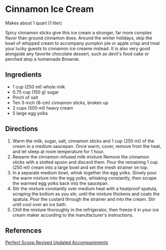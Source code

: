 # Cinnamon Ice Cream
Makes about 1 quart (1 liter)

Spicy cinnamon sticks give this ice cream a stronger, far more complex flavor than ground cinnamon does. Around the winter holidays, skip the bowl of whipped cream to accompany pumpkin pie or apple crisp and treat your lucky guests to cinnamon ice creame instead. It is also very good alongside any favorite chocolate dessert, such as devil's food cake or perched atop a homemade Brownie.

## Ingredients
* 1 cup (250 ml) whole milk
* 0.75 cup (150 g) sugar
* Pinch of salt
* Ten 3-inch (8-cm) cinnamon sticks, broken up
* 2 cups (500 ml) heavy cream
* 5 large egg yolks

## Directions
1. Warm the milk, sugar, salt, cinnamon sticks and 1 cup (250 ml) of the cream in a medium saucepan. Once warm, cover, remove from the heat, and let steep at room temperature for 1 hour.
2. Rewarm the cinnamon-infused milk mixture Remove the cinnamon sticks with a slotted spoon and discard them. Pour the remaining 1 cup (250 ml) cream into a large bowl and set the mesh strainer on top.
3. In a separate medium bowl, whisk together the egg yolks. Slowly pour the warm mixture into the egg yolks, whisking constantly, then scrape the warmed egg yolks back into the saucepan.
4. Stir the mixture constantly over medium heat with a heatproof spatula, scraping the bottom as you stir, until the mixture thickens and coats the spatula. Pour the custard through the strainer and into the cream. Stir until cool over an ice bath.
5. Chill the mixture thoroughly in the refrigerator, then freeze it in your ice cream maker according to the manufacturer's instructions.

## References
[Perfect Scoop Revised Updated Accompaniments](https://www.amazon.com/Perfect-Scoop-Revised-Updated-Accompaniments/dp/039958031X/ref=sr_1_1?crid=1XUF6L13IHYNI&keywords=the+perfect+scoop&qid=1559852468&s=gateway&sprefix=the+perfect+sco%2Caps%2C155&sr=8-1)
